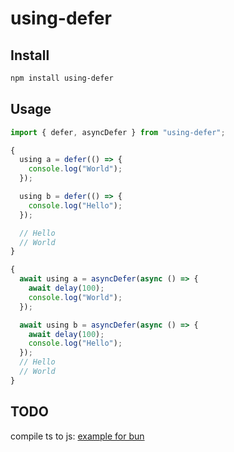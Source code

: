 # using-defer

## Install

```sh
npm install using-defer
```

## Usage

```ts
import { defer, asyncDefer } from "using-defer";

{
  using a = defer(() => {
    console.log("World");
  });

  using b = defer(() => {
    console.log("Hello");
  });

  // Hello
  // World
}

{
  await using a = asyncDefer(async () => {
    await delay(100);
    console.log("World");
  });

  await using b = asyncDefer(async () => {
    await delay(100);
    console.log("Hello");
  });
  // Hello
  // World
}
```

## TODO

compile ts to js: [example for bun](https://github.com/wobsoriano/bun-lib-starter/blob/main/build.ts)
